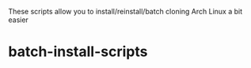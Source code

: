 These scripts allow you to install/reinstall/batch cloning Arch Linux a bit easier
# batch-install-scripts
